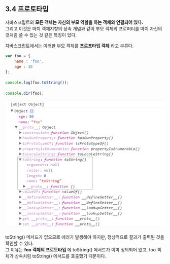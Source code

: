 ## 3.4 프로토타입
자바스크립트의 **모든 객체는 자신의 부모 역할을 하는 객체와 연결되어 있다.**  
그리고 이것은 마치 객체지향의 상속 개념과 같이 부모 객체의 프로퍼티를 마치 자신의 것처럼 쓸 수 있는 것 같은 특징이 있다.  

자바스크립트에서는 이러한 부모 객체를 **프로포타입 객체** 라고 부른다.
```js
var foo = {
    name : 'foo',
    age : 30
};

console.log(foo.toString());

console.dir(foo);
```

![프로토타입 예시 이미지](./images/img_prototype.gif)

toString() 메서드가 없으므로 에러가 발생해야 하지만, 정상적으로 결과가 출력된 것을 확인할 수 있다.  
그 이유는 **foo 객체의 프로토타입** 에 toString() 메서드가 이미 정의되어 있고, foo 객체가 상속처럼 toString() 메서드를 호출했기 때문이다.
